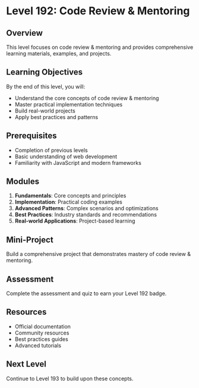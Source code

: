 # Level 192: Code Review & Mentoring

## Overview
This level focuses on code review & mentoring and provides comprehensive learning materials, examples, and projects.

## Learning Objectives
By the end of this level, you will:
- Understand the core concepts of code review & mentoring
- Master practical implementation techniques
- Build real-world projects
- Apply best practices and patterns

## Prerequisites
- Completion of previous levels
- Basic understanding of web development
- Familiarity with JavaScript and modern frameworks

## Modules
1. **Fundamentals**: Core concepts and principles
2. **Implementation**: Practical coding examples
3. **Advanced Patterns**: Complex scenarios and optimizations
4. **Best Practices**: Industry standards and recommendations
5. **Real-world Applications**: Project-based learning

## Mini-Project
Build a comprehensive project that demonstrates mastery of code review & mentoring.

## Assessment
Complete the assessment and quiz to earn your Level 192 badge.

## Resources
- Official documentation
- Community resources
- Best practices guides
- Advanced tutorials

## Next Level
Continue to Level 193 to build upon these concepts.
